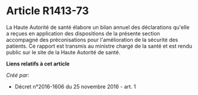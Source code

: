 # Article R1413-73

La  Haute Autorité de santé élabore un bilan annuel des déclarations  qu'elle a reçues en application des dispositions de la
présente section  accompagné des préconisations pour l'amélioration de la sécurité des  patients. Ce rapport est transmis au
ministre chargé de la santé et est  rendu public sur le site de la Haute Autorité de santé.

**Liens relatifs à cet article**

_Créé par_:

  - Décret n°2016-1606 du 25 novembre 2016 - art. 1
